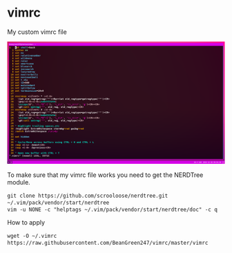 # vimrc
My custom vimrc file

![How my vimrc looks](screen.png)

To make sure that my vimrc file works you need to get the NERDTree module.
```
git clone https://github.com/scrooloose/nerdtree.git ~/.vim/pack/vendor/start/nerdtree
vim -u NONE -c "helptags ~/.vim/pack/vendor/start/nerdtree/doc" -c q
```
How to apply
```
wget -O ~/.vimrc https://raw.githubusercontent.com/BeanGreen247/vimrc/master/vimrc
```
